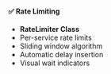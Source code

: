 #### ✅ Rate Limiting

- **RateLimiter Class**
- Per-service rate limits
- Sliding window algorithm
- Automatic delay insertion
- Visual wait indicators
